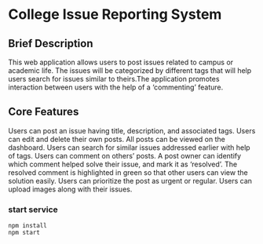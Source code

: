 # College Issue Reporting System
## Brief Description
This web application allows users to post issues related to campus or academic life.
The issues will be categorized by different tags that will help users search for issues similar to theirs.The application promotes interaction between users with the help of a ‘commenting’ feature.
## Core Features
Users can post an issue having title, description, and associated tags.
 Users can edit and delete their own posts.
 All posts can be viewed on the dashboard.
 Users can search for similar issues addressed earlier with help of tags.
 Users can comment on others’ posts.
 A post owner can identify which comment helped solve their issue, and mark it as ‘resolved’.
 The resolved comment is highlighted in green so that other users can view the solution easily.
 Users can prioritize the post as urgent or regular.
 Users can upload images along with their issues.
### start service
```
npm install
npm start 
```

